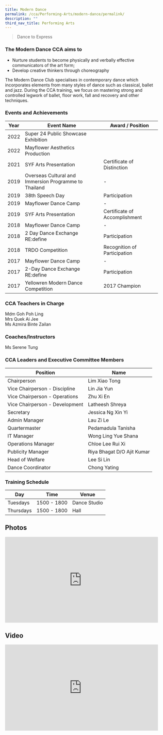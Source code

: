 ```yaml
---
title: Modern Dance
permalink: /cca/Performing-Arts/modern-dance/permalink/
description: ""
third_nav_title: Performing Arts
---
```

>Dance to Express

  

### The Modern Dance CCA aims to

*   Nurture students to become physically and verbally effective communicators of the art form;
*   Develop creative thinkers through choreography

The Modern Dance Club specialises in contemporary dance which incorporates elements from many styles of dance such as classical, ballet and jazz. During the CCA training, we focus on mastering strong and controlled legwork of ballet, floor work, fall and recovery and other techniques.

### Events and Achievements

| Year | Event Name | Award / Position |
| --- | --- | --- |
|2022|Super 24 Public Showcase Exhibition| |
|2022|Mayflower Aesthetics Production||
| 2021 | SYF Arts Presentation | Certificate of Distinction |
| 2019 | Overseas Cultural and Immersion Programme to Thailand | \- |
| 2019 | 38th&nbsp;Speech Day | Participation |
| 2019 | Mayflower Dance Camp | \-&nbsp; |
| 2019 | SYF Arts Presentation | Certificate of Accomplishment |
| 2018 | Mayflower Dance Camp | \- |
| 2018 | 2 Day Dance Exchange RE:define | Participation |
| 2018 | TRDO Competition | Recognition of Participation |
| 2017 | Mayflower Dance Camp | \- |
| 2017 | 2-Day Dance Exchange RE:define | Participation |
| 2017 | Yellowren Modern Dance Competition | 2017 Champion |

### CCA Teachers in Charge

Mdm Goh Poh Ling  <br>
Mrs Quek Ai Jee<br>
Ms Azmira Binte Zailan

### Coaches/Instructors

Ms Serene Tung

### CCA Leaders and Executive Committee Members

| Position | Name |
|---	|---	|
| Chairperson 	| Lim Xiao Tong 	|
| Vice Chairperson - Discipline 	| Lin Jia Yun 	|
| Vice Chairperson - Operations 	| Zhu Xi En 	|
| Vice Chairperson - Development 	| Latheesh Shreya|
| Secretary 	| Jessica Ng Xin Yi|
| Admin Manager 	| Lau Zi Le  	|
| Quartermaster 	| Pedamadula Tanisha|
| IT Manager 	| Wong Ling Yue Shana|
| Operations Manager 	| Chloe Lee Rui Xi 	|
| Publicity Manager 	| Riya Bhagat D/O Ajit Kumar |
| Head of Welfare 	| Lee Si Lin 	|
| Dance Coordinator 	| Chong Yating 	|

### Training Schedule

| Day | Time | Venue |
| --- | --- | --- |
| Tuesdays | 1500 - 1800 | Dance Studio |
| Thursdays | 1500 - 1800 | Hall |

Photos
------
<div style="position:relative;width:100%;padding-bottom: 56.25%;height: 0; overflow: hidden;"><iframe style="position: absolute; top: 0; left: 0; width: 100%; height: 100%;" frameborder="0" src="https://docs.google.com/presentation/d/e/2PACX-1vScuzQI5z8iiPwhrR51XUfBnuSGPPIZrCS3x1EzoGsby7_v9MiquzH-qoDN3K9_F0A_wbA0aPypk3Ol/embed?start=true&loop=true&delayms=3000"></iframe></div>

Video
-----

<div style="position:relative;width:100%;padding-bottom: 56.25%;height: 0; overflow: hidden;"><iframe style="position: absolute; top: 0; left: 0; width: 100%; height: 100%;" allow="accelerometer; autoplay; encrypted-media; clipboard-write; gyroscope; picture-in-picture" frameborder="0" title="Modern Dance 2021" src="https://www.youtube.com/embed/6dVqB4-_WdQ"></iframe></div>